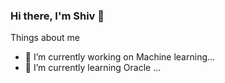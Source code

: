 ### Hi there, I'm Shiv 👋


Things about me
- 🔭 I’m currently working on Machine learning...
- 🌱 I’m currently learning Oracle ...
